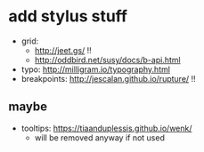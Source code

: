 # add stylus stuff
- grid:
  - http://jeet.gs/ !!
  - http://oddbird.net/susy/docs/b-api.html
- typo: http://milligram.io/typography.html
- breakpoints: http://jescalan.github.io/rupture/ !!

## maybe
- tooltips: https://tiaanduplessis.github.io/wenk/
  - will be removed anyway if not used